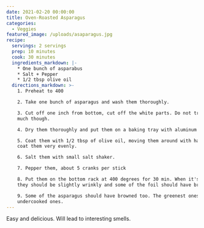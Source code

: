 ```yaml
---
date: 2021-02-20 00:00:00
title: Oven-Roasted Asparagus
categories:
  - Veggies
featured_image: /uploads/asaparagus.jpg
recipe:
  servings: 2 servings
  prep: 10 minutes
  cook: 30 minutes
  ingredients_markdown: |-
    * One bunch of asparabus
    * Salt + Pepper
    * 1/2 tbsp olive oil
  directions_markdown: >-
    1. Preheat to 400

    2. Take one bunch of asparagus and wash them thoroughly.

    3. Cut off one inch from bottom, cut off the white parts. Do not trim too
    much though.

    4. Dry them thoroughly and put them on a baking tray with aluminum foil

    5. Coat them with 1/2 tbsp of olive oil, moving them around with hands to
    coat them very evenly.

    6. Salt them with small salt shaker.

    7. Pepper them, about 5 cranks per stick

    8. Put them on the bottom rack at 400 degrees for 30 min. When it's done,
    they should be slightly wrinkly and some of the foil should have browned.

    9. Some of the asparagus should have browned too. The greenest ones are the
    undercooked ones.
---
```

Easy and delicious. Will lead to interesting smells.

